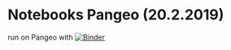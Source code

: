 # Notebooks Pangeo (20.2.2019)

run on Pangeo with [![Binder](http://binder.pangeo.io/badge.svg)](http://binder.pangeo.io/v2/gh/8snit/Notebooks-Pangeo/master)
